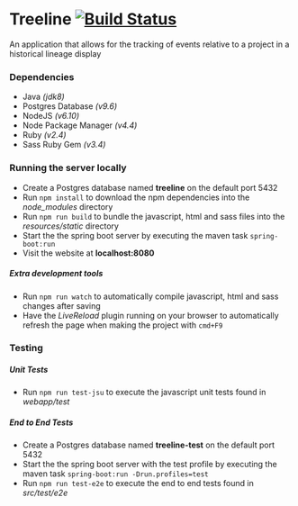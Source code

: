 # Treeline [![Build Status](https://travis-ci.org/jgreub/treeline.svg?branch=master)](https://travis-ci.org/jgreub/treeline)

An application that allows for the tracking of events relative to a project in a historical lineage display

### Dependencies

* Java *(jdk8)*
* Postgres Database *(v9.6)*
* NodeJS *(v6.10)*
* Node Package Manager *(v4.4)*
* Ruby *(v2.4)*
* Sass Ruby Gem *(v3.4)*

### Running the server locally

* Create a Postgres database named **treeline** on the default port 5432
* Run `npm install` to download the npm dependencies into the *node_modules* directory
* Run `npm run build` to bundle the javascript, html and sass files into the *resources/static* directory
* Start the the spring boot server by executing the maven task `spring-boot:run`
* Visit the website at **localhost:8080**

##### Extra development tools

* Run `npm run watch` to automatically compile javascript, html and sass changes after saving
* Have the *LiveReload* plugin running on your browser to automatically refresh the page when making the project with `cmd+F9`

### Testing

##### Unit Tests

* Run `npm run test-jsu` to execute the javascript unit tests found in *webapp/test*

##### End to End Tests

* Create a Postgres database named **treeline-test** on the default port 5432
* Start the the spring boot server with the test profile by executing the maven task `spring-boot:run -Drun.profiles=test`
* Run `npm run test-e2e` to execute the end to end tests found in *src/test/e2e*
